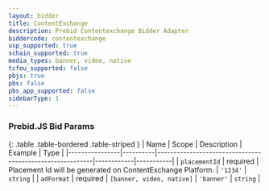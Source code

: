 ```yaml
---
layout: bidder
title: ContentExchange
description: Prebid Contentexchange Bidder Adapter
biddercode: contentexchange
usp_supported: true
schain_supported: true
media_types: banner, video, native
tcfeu_supported: false
pbjs: true
pbs: false
pbs_app_supported: false
sidebarType: 1
---
```


### Prebid.JS Bid Params

{: .table .table-bordered .table-striped }
| Name           | Scope    | Description                                              | Example    | Type      |
|----------------|----------|----------------------------------------------------------|------------|-----------|
| `placementId` | required | Placement Id will be generated on ContentExchange Platform. | `'1234'`        | `string` |
| `adFormat` | required | `[banner, video, native]` | `'banner'`        | `string` |
